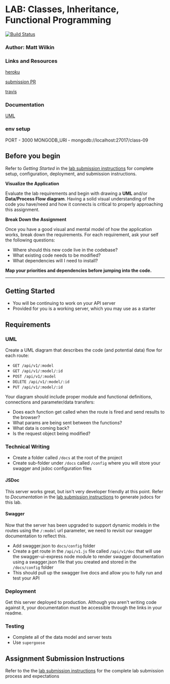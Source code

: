 # LAB: Classes, Inheritance, Functional Programming

[![Build Status](https://www.travis-ci.com/mwilkin-401-advanced-javascript/lab-04.svg?branch=master)](https://www.travis-ci.com/mwilkin-401-advanced-javascript/lab-09)

### Author: Matt Wilkin

### Links and Resources
 
[heroku](https://mighty-falls-92002.herokuapp.com/)

[submission PR](https://github.com/mwilkin-401-advanced-javascript/lab-09/pull/1)

[travis](https://www.travis-ci.com/mwilkin-401-advanced-javascript/lab-09)

### Documentation

[UML](https://www.lucidchart.com/publicSegments/view/82c2352d-28b6-46d1-b1df-d01d315e5f52)

### env setup

PORT - 3000
MONGODB_URI - mongodb://localhost:27017/class-09


## Before you begin

Refer to *Getting Started*  in the [lab submission instructions](../../../reference/submission-instructions/labs/README.md) for complete setup, configuration, deployment, and submission instructions.

**Visualize the Application**

Evaluate the lab requirements and begin with drawing a **UML** and/or **Data/Process Flow diagram**.  Having a solid visual understanding of the code you have/need and how it connects is critical to properly approaching this assignment.

**Break Down the Assignment**

Once you have a good visual and mental model of how the application works, break down the requirements. For each requirement, ask your self the following questions:

* Where should this new code live in the codebase?
* What existing code needs to be modified?
* What dependencies will I need to install?

**Map your priorities and dependencies before jumping into the code.**

---

## Getting Started
* You will be continuing to work on your API server
* Provided for you is a working server, which you may use as a starter

## Requirements

### UML
Create a UML diagram that describes the code (and potential data) flow for each route:
  * `GET /api/v1/:model`
  * `GET /api/v1/:model/:id`
  * `POST /api/v1/:model`
  * `DELETE /api/v1/:model/:id`
  * `PUT /api/v1/:model/:id`
  
Your diagram should include proper module and functional definitions, connections and parameter/data transfers:
  * Does each function get called when the route is fired and send results to the browser?
  * What params are being sent between the functions?
  * What data is coming back?
  * Is the request object being modified?
  
### Technical Writing
* Create a folder called `/docs` at the root of the project
* Create sub-folder under `/docs` called `/config` where you will store your swagger and jsdoc configuration files

#### JSDoc
This server works great, but isn't very developer friendly at this point. 
Refer to *Documentation* in the [lab submission instructions](../../../reference/submission-instructions/labs/README.md) to generate jsdocs for this lab.

#### Swagger
Now that the server has been upgraded to support dynamic models in the routes using the `/:model` url parameter, we need to revisit our swagger documentation to reflect this.

* Add swagger.json to `docs/config` folder
* Create a get route in the `/api/v1.js` file called `/api/v1/doc` that will use the swagger-ui-express node module to render swagger documentation using a swagger.json file that you created and stored in the `/docs/config` folder
* This should pull up the swagger live docs and allow you to fully run and test your API

### Deployment
Get this server deployed to production. Although you aren't writing code against it, your documentation must be accessible through the links in your readme.  

### Testing
* Complete all of the data model and server tests
* Use `supergoose`

## Assignment Submission Instructions
Refer to the the [lab submission instructions](../../../reference/submission-instructions/labs/README.md) for the complete lab submission process and expectations


